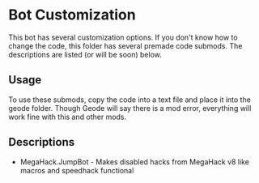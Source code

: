 # Bot Customization
This bot has several customization options. If you don't know how to change the code, this folder has several premade code submods. 
The descriptions are listed (or will be soon) below.

## Usage
To use these submods, copy the code into a text file and place it into the geode folder. Though Geode will say there is a mod error, everything will work fine with this and other mods.

## Descriptions
* MegaHack.JumpBot - Makes disabled hacks from MegaHack v8 like macros and speedhack functional

